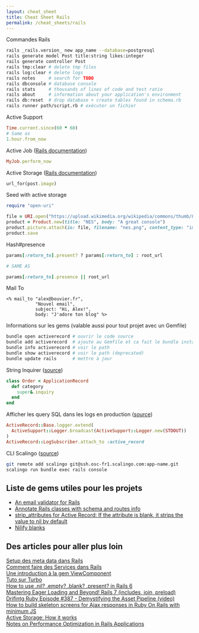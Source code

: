 ```yaml
---
layout: cheat_sheet
title: Cheat Sheet Rails
permalink: /cheat_sheets/rails
---
```


Commandes Rails

```bash
rails _rails.version_ new app_name --database=postgresql
rails generate model Post title:string likes:integer
rails generate controller Post
rails tmp:clear # delete tmp files
rails log:clear # delete logs
rails notes     # search for TODO
rails dbconsole # database console
rails stats     # thousands of lines of code and test ratio
rails about     # information about your application's environment
rails db:reset  # drop database + create tables found in schema.rb
rails runner path/script.rb # exécuter un fichier
```

Active Support

```ruby
Time.current.since(60 * 60)
# Same as
1.hour.from_now
```

Active Job (<a href="https://guides.rubyonrails.org/active_job_basics.html" class="underlined" target="_blank">Rails documentation</a>)

```ruby
MyJob.perform_now
```

Active Storage (<a href="https://edgeguides.rubyonrails.org/active_storage_overview.html" class="underlined" target="_blank">Rails documentation</a>)

```ruby
url_for(post.image)
```


Seed with active storage

```ruby
require "open-uri"

file = URI.open("https://upload.wikimedia.org/wikipedia/commons/thumb/8/82/NES-Console-Set.jpg/1200px-NES-Console-Set.jpg")
product = Product.new(title: "NES", body: "A great console")
product.picture.attach(io: file, filename: "nes.png", content_type: "image/png")
product.save
```

Hash#presence

```ruby
params[:return_to].present? ? params[:return_to] : root_url

# SAME AS

params[:return_to].presence || root_url
```

Mail To

```erb
<% mail_to "alex@bouvier.fr",
           "Nouvel email",
           subject: "Hi, Alex!",
           body: "J'adore ton blog" %>
```

Informations sur les gems (valable aussi pour tout projet avec un Gemfile)

```bash
bundle open activerecord # ouvrir le code source
bundle add activerecord  # ajoute au Gemfile et ca fait le bundle install
bundle info activerecord # voir le path
bundle show activerecord # voir le path (deprecated)
bundle update rails      # mettre à jour
```

String Inquirer ([source](https://apidock.com/rails/ActiveSupport/StringInquirer))

```ruby
class Order < ApplicationRecord
  def category
    super&.inquiry
  end
end
```

Afficher les query SQL dans les logs en production ([source](https://stackoverflow.com/questions/2936000/how-to-show-sql-queries-run-in-the-rails-console/73826402#73826402))

```ruby
ActiveRecord::Base.logger.extend(
  ActiveSupport::Logger.broadcast(ActiveSupport::Logger.new(STDOUT))
)
ActiveRecord::LogSubscriber.attach_to :active_record
```

CLI Scalingo ([source](https://doc.scalingo.com/platform/cli/start))

```bash
git remote add scalingo git@ssh.osc-fr1.scalingo.com:app-name.git
scalingo run bundle exec rails console
```

<h2>Liste de gems utiles pour les projets</h2>

- [An email validator for Rails](https://github.com/K-and-R/email_validator)
- [Annotate Rails classes with schema and routes info](https://github.com/ctran/annotate_models)
- [strip_attributes for Active Record: If the attribute is blank, it strips the value to nil by default](https://github.com/rmm5t/strip_attributes)
- [Nilify blanks](https://github.com/rubiety/nilify_blanks)

<h2>Des articles pour aller plus loin</h2>

<a href="https://www.lewagon.com/blog/setup-meta-tags-rails" class="underlined" target="_blank">Setup des meta data dans Rails</a>
<br>
<a href="https://blog.appsignal.com/2020/06/17/using-service-objects-in-ruby-on-rails.html" class="underlined" target="_blank">Comment faire des Services dans Rails</a>
<br>
<a href="https://www.honeybadger.io/blog/ruby-view-components/" class="underlined" target="_blank">Une introduction à la gem ViewComponent</a>
<br>
<a href="https://www.hotrails.dev/"
   class="underlined"
   target="_blank">
  Tuto sur Turbo
</a>
<br>
<a href="https://medium.com/le-wagon/how-to-use-nil-blank-present-exists-in-rails-5-fe03e78ab979"
   class="underlined"
   target="_blank">
  How to use .nil? .empty? .blank? .present? in Rails 6
</a>
<br>
<a href="https://dev.to/ahmadraza/mastering-eager-loading-and-beyond-rails-7-5eie"
   class="underlined"
   target="_blank">
  Mastering Eager Loading and Beyond! Rails 7 (includes, join, preload)
</a>
<br>
<a href="https://www.youtube.com/watch?v=phAwVI2BcK4&t=155s&ab_channel=DriftingRuby"
   class="underlined"
   target="_blank">
  Drifintg Ruby Episode #387 - Demystifying the Asset Pipeline (video)
</a>
<br>
<a href="https://medium.com/@ungrandjour/how-to-build-skeleton-loaders-in-rails-with-ajax-and-very-little-js-b9177956f88b"
   class="underlined"
   target="_blank">
  How to build skeleton screens for Ajax responses in Ruby On Rails with minimum JS
</a>
<br>
<a href="https://discuss.rubyonrails.org/t/active-storage-in-production-lessons-learned-and-in-depth-look-at-how-it-works/83289"
   class="underlined"
   target="_blank">
  Active Storage: How it works
</a>
<br>
<a href="https://dev.to/haseebeqx/notes-on-performance-optimization-in-rails-applications-36cg"
   class="underlined"
   target="_blank">
  Notes on Performance Optimization in Rails Applications
</a>
